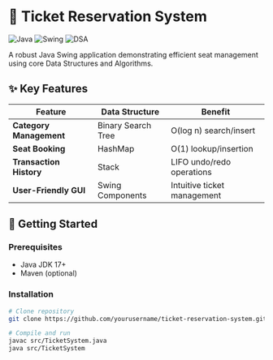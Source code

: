 # 🎫 Ticket Reservation System

![Java](https://img.shields.io/badge/Java-17%2B-blue)
![Swing](https://img.shields.io/badge/GUI-Swing-orange)
![DSA](https://img.shields.io/badge/Data%20Structures-BST%2C%20HashMap%2C%20Stack-green)


A robust Java Swing application demonstrating efficient seat management using core Data Structures and Algorithms.



## ✨ Key Features

| Feature | Data Structure | Benefit |
|---------|----------------|---------|
| **Category Management** | Binary Search Tree | O(log n) search/insert |
| **Seat Booking** | HashMap | O(1) lookup/insertion |
| **Transaction History** | Stack | LIFO undo/redo operations |
| **User-Friendly GUI** | Swing Components | Intuitive ticket management |

## 🚀 Getting Started

### Prerequisites
- Java JDK 17+
- Maven (optional)

### Installation
```bash
# Clone repository
git clone https://github.com/yourusername/ticket-reservation-system.git

# Compile and run
javac src/TicketSystem.java
java src/TicketSystem